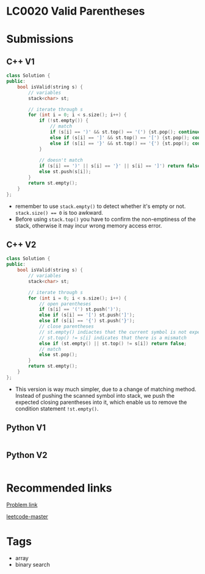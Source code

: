 # LC0020 Valid Parentheses

# Submissions

## C++ V1

```C++
class Solution {
public:
    bool isValid(string s) {
        // variables
        stack<char> st;

        // iterate through s
        for (int i = 0; i < s.size(); i++) {
            if (!st.empty()) {
                // match
                if (s[i] == ')' && st.top() == '(') {st.pop(); continue;}
                else if (s[i] == ']' && st.top() == '[') {st.pop(); continue;}
                else if (s[i] == '}' && st.top() == '{') {st.pop(); continue;}
            } 
            
            // doesn't match
            if (s[i] == ')' || s[i] == '}' || s[i] == ']') return false;
            else st.push(s[i]);
        }
        return st.empty();
    }
};
```

- remember to use `stack.empty()` to detect whether it's empty or not. `stack.size() == 0` is too awkward.
- Before using `stack.top()` you have to confirm the non-emptiness of the stack, otherwise it may incur wrong memory access error.

## C++ V2

```C++
class Solution {
public:
    bool isValid(string s) {
        // variables
        stack<char> st;

        // iterate through s
        for (int i = 0; i < s.size(); i++) {
            // open parentheses
            if (s[i] == '(') st.push(')');
            else if (s[i] == '[') st.push(']');
            else if (s[i] == '{') st.push('}');
            // close parentheses
            // st.empty() indiactes that the current symbol is not expected
            // st.top() != s[i] indicates that there is a mismatch
            else if (st.empty() || st.top() != s[i]) return false;
            // match
            else st.pop();
        }
        return st.empty();
    }
};
```

- This version is way much simpler, due to a change of matching method. Instead of pushing the scanned symbol into stack, we push the expected closing parentheses into it, which enable us to remove the condition statement `!st.empty()`.

## Python V1

```python
```



## Python V2

```python

```





# Recommended links

[Problem link](https://leetcode.com/problems/valid-parentheses/description/)

[leetcode-master](https://github.com/youngyangyang04/leetcode-master/blob/master/problems/0020.%E6%9C%89%E6%95%88%E7%9A%84%E6%8B%AC%E5%8F%B7.md)



# Tags

- array
- binary search